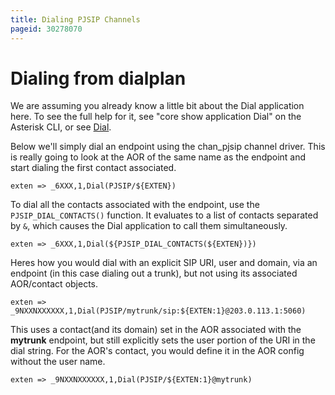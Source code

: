 ```yaml
---
title: Dialing PJSIP Channels
pageid: 30278070
---
```


Dialing from dialplan
=====================

We are assuming you already know a little bit about the Dial application here. To see the full help for it, see "core show application Dial" on the Asterisk CLI, or see [Dial](/Application_Dial).

Below we'll simply dial an endpoint using the chan_pjsip channel driver. This is really going to look at the AOR of the same name as the endpoint and start dialing the first contact associated.

```
exten => _6XXX,1,Dial(PJSIP/${EXTEN})

```

To dial all the contacts associated with the endpoint, use the `PJSIP_DIAL_CONTACTS()` function. It evaluates to a list of contacts separated by `&`, which causes the Dial application to call them simultaneously.

```
exten => _6XXX,1,Dial(${PJSIP_DIAL_CONTACTS(${EXTEN})})

```

Heres how you would dial with an explicit SIP URI, user and domain, via an endpoint (in this case dialing out a trunk), but not using its associated AOR/contact objects.

```
exten => _9NXXNXXXXXX,1,Dial(PJSIP/mytrunk/sip:${EXTEN:1}@203.0.113.1:5060)

```

This uses a contact(and its domain) set in the AOR associated with the **mytrunk** endpoint, but still explicitly sets the user portion of the URI in the dial string. For the AOR's contact, you would define it in the AOR config without the user name.

```
exten => _9NXXNXXXXXX,1,Dial(PJSIP/${EXTEN:1}@mytrunk)

```

